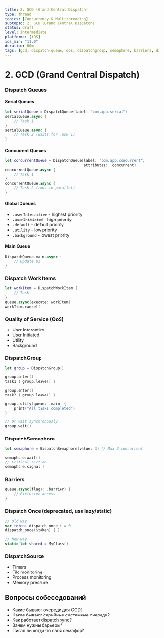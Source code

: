 ```yaml
---
title: 2. GCD (Grand Central Dispatch)
type: thread
topics: [Concurrency & Multithreading]
subtopic: 2. GCD (Grand Central Dispatch)
status: draft
level: intermediate
platforms: [iOS]
ios_min: "11.0"
duration: 60m
tags: [gcd, dispatch-queue, qos, dispatchgroup, semaphore, barriers, dispatchsource]
---
```


# 2. GCD (Grand Central Dispatch)


### Dispatch Queues

#### Serial Queues
```swift
let serialQueue = DispatchQueue(label: "com.app.serial")
serialQueue.async {
    // Task 1
}
serialQueue.async {
    // Task 2 (waits for Task 1)
}
```

#### Concurrent Queues
```swift
let concurrentQueue = DispatchQueue(label: "com.app.concurrent", 
                                    attributes: .concurrent)
concurrentQueue.async {
    // Task 1
}
concurrentQueue.async {
    // Task 2 (runs in parallel)
}
```

#### Global Queues
- `.userInteractive` - highest priority
- `.userInitiated` - high priority
- `.default` - default priority
- `.utility` - low priority
- `.background` - lowest priority

#### Main Queue
```swift
DispatchQueue.main.async {
    // Update UI
}
```

### Dispatch Work Items
```swift
let workItem = DispatchWorkItem {
    // Task
}
queue.async(execute: workItem)
workItem.cancel()
```

### Quality of Service (QoS)
- User Interactive
- User Initiated
- Utility
- Background

### DispatchGroup
```swift
let group = DispatchGroup()

group.enter()
task1 { group.leave() }

group.enter()
task2 { group.leave() }

group.notify(queue: .main) {
    print("All tasks completed")
}

// Or wait synchronously
group.wait()
```

### DispatchSemaphore
```swift
let semaphore = DispatchSemaphore(value: 3) // Max 3 concurrent

semaphore.wait()
// Critical section
semaphore.signal()
```

### Barriers
```swift
queue.async(flags: .barrier) {
    // Exclusive access
}
```

### Dispatch Once (deprecated, use lazy/static)
```swift
// Old way
var token: dispatch_once_t = 0
dispatch_once(&token) { }

// New way
static let shared = MyClass()
```

### DispatchSource
- Timers
- File monitoring
- Process monitoring
- Memory pressure

## Вопросы собеседований
- Какие бывают очереди для GCD?
- Какие бывают серийные системные очереди?
- Как работает dispatch sync?
- Зачем нужны барьеры?
- Писал ли когда-то свой семафор?


